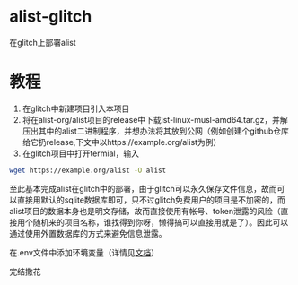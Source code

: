 # alist-glitch
在glitch上部署alist

# 教程
1. 在glitch中新建项目引入本项目
2. 将在alist-org/alist项目的release中下载ist-linux-musl-amd64.tar.gz，并解压出其中的alist二进制程序，并想办法将其放到公网（例如创建个github仓库给它扔release,下文中以https://example.org/alist为例）
3. 在glitch项目中打开termial，输入
```bash
wget https://example.org/alist -O alist
```

至此基本完成alist在glitch中的部署，由于glitch可以永久保存文件信息，故而可以直接用默认的sqlite数据库即可，只不过glitch免费用户的项目是不加密的，而alist项目的数据本身也是明文存储，故而直接使用有帐号、token泄露的风险（直接用个随机来的项目名称，谁找得到你呀，懒得搞可以直接用就是了）。因此可以通过使用外置数据库的方式来避免信息泄露。

在.env文件中添加环境变量（详情见[文档](https://github.com/alist-org/alist/blob/main/internal/conf/config.go)）

完结撒花


